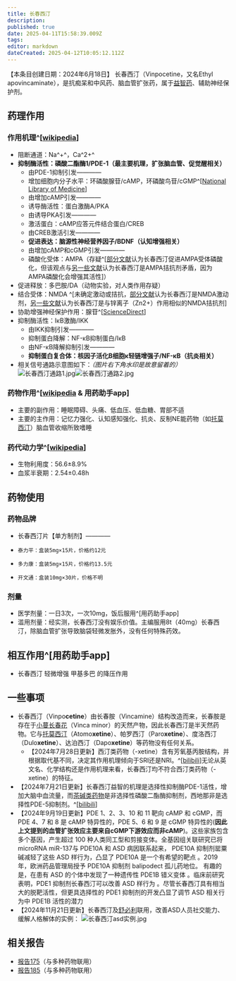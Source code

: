 ```yaml
---
title: 长春西汀
description: 
published: true
date: 2025-04-11T15:58:39.009Z
tags: 
editor: markdown
dateCreated: 2025-04-12T10:05:12.112Z
---
```


【本条目创建日期：2024年6月18日】
长春西汀（Vinpocetine，又名Ethyl apovincaminate），是抗痴呆和中风药、脑血管扩张药，属于[益智药](/drug/nootropic/益智药概述及索引)、辅助神经保护剂。
## 药理作用
### 作用机理^[[wikipedia](https://en.wikipedia.org/wiki/Vinpocetine#Mechanism_of_action)]
- 阻断通道：Na^+^，Ca^2+^
- **抑制酶活性：磷酸二酯酶1/PDE-1（最主要机理，扩张脑血管、促觉醒相关）**
  - 由PDE-1抑制引发————
  - 增加细胞内分子水平：环磷酸腺苷/cAMP，环磷酸鸟苷/cGMP^[[National Library of Medicine](https://pmc.ncbi.nlm.nih.gov/articles/PMC10018848/#Sec14)]
  - 由增加cAMP引发————
  - 诱导酶活性：蛋白激酶A/PKA
  - 由诱导PKA引发————
  - 激活蛋白：cAMP应答元件结合蛋白/CREB
  - 由CREB激活引发————
  - **促进表达：脑源性神经营养因子/BDNF（认知增强相关）**
  - 由增加cAMP和cGMP引发————
  - 磷酸化受体：AMPA（存疑^[[部分文献](https://pmc.ncbi.nlm.nih.gov/articles/PMC10018848/#Sec14)认为长春西汀促进AMPA受体磷酸化，但该观点与[另一些文献](https://www.sciencedirect.com/science/article/abs/pii/001429999190019M)认为长春西汀是AMPA拮抗剂矛盾，因为AMPA磷酸化会增强其活性]）
- 促进释放：多巴胺/DA（动物实验，对人类作用存疑）
- 结合受体：NMDA ^[未确定激动或拮抗，[部分文献](https://pubmed.ncbi.nlm.nih.gov/29106899/)认为长春西汀是NMDA激动剂，[另一些文献](https://pubmed.ncbi.nlm.nih.gov/1652446/)认为长春西汀是与锌离子（Zn2+）作用相似的NMDA拮抗剂]
- 协助增强神经保护作用：腺苷^[[ScienceDirect](https://www.sciencedirect.com/science/article/abs/pii/001429999190762F)]
- 抑制酶活性：IκB激酶/IKK
  - 由IKK抑制引发————
  - 抑制蛋白降解：NF-κB抑制蛋白/IκB
  - 由NF-κB降解抑制引发————
  - **抑制蛋白复合体：核因子活化B细胞κ轻链增强子/NF-κB（抗炎相关）**
- 相关信号通路示意图如下：*（图片右下角水印是故意留着的）*
![长春西汀通路1.jpg](/imgs/长春西汀通路1.jpg)![长春西汀通路2.jpg](/imgs/长春西汀通路2.jpg)
### 药物作用^[[wikipedia](https://en.wikipedia.org/wiki/Vinpocetine#Side_effects) & 用药助手app]
- 主要的副作用：睡眠障碍、头痛、低血压、低血糖、胃部不适
- 主要的主作用：记忆力强化、认知感知强化、抗炎、反制NE能药物（如[托莫西汀](/drug/ATX)）脑血管收缩所致嗜睡
### 药代动力学^[[wikipedia](https://en.wikipedia.org/wiki/Vinpocetine)]
- 生物利用度：56.6±8.9%
- 血浆半衰期：2.54±0.48h
## 药物使用
### 药物品牌
- 长春西汀片【单方制剂】————
-     泰力平：盒装5mg×15片，价格约12元
-     多力康：盒装5mg×15片，价格约13.5元
-     开文通：盒装10mg×30片，价格不明
### 剂量
- 医学剂量：一日3次，一次10mg，饭后服用^[用药助手app]
- 滥用剂量：经实测，长春西汀没有娱乐价值。主编服用8t（40mg）长春西汀，除脑血管扩张导致脑袋轻微发胀外，没有任何特殊药效。
## 相互作用^[用药助手app]
- 长春西汀 轻微增强 甲基多巴 的降压作用
## 一些事项
- 长春西汀（Vinpo**cetine**）由长春胺（Vincamine）结构改造而来，长春胺是存在于[小蔓长春花](https://en.wikipedia.org/wiki/Vinca_minor)（Vinca minor）的天然产物，因此长春西汀是半天然药物。它与[托莫西汀](https://overspeed-wiki.github.io/ATX/)（Atomo**xetine**）、帕罗西汀（Paro**xetine**）、度洛西汀（Dulo**xetine**）、达泊西汀（Dapo**xetine**）等药物没有任何关系。
  - 【2024年7月28日更新】西汀类药物（-xetine）含有芳氧基丙胺结构，并根据取代基不同，决定其作用机理倾向于SRI还是NRI。^[[bilibili](https://www.bilibili.com/video/BV17J4m1w7ne/)]无论从英文名、化学结构还是作用机理来看，长春西汀均不符合西汀类药物（-xetine）的特征。
- 【2024年7月21日更新】长春西汀益智的机理是选择性抑制酶PDE-1活性，增加大脑中血流量，而[茶碱类药物](https://overspeed-wiki.github.io/%E8%8C%B6%E7%A2%B1%E7%B1%BB%E8%8D%AF%E7%89%A9/)是非选择性磷酸二酯酶抑制剂，西地那非是选择性PDE-5抑制剂。^[[bilibili](https://www.bilibili.com/video/BV11S421X7AS/)]
- 【2024年9月19日更新】PDE 1、2、3、10 和 11 靶向 cAMP 和 cGMP，而 PDE 4、7 和 8 是 cAMP 特异性的，PDE 5、6 和 9 是 cGMP 特异性的(**因此上文提到的血管扩张效应主要来自cGMP下游效应而非cAMP**)。这些家族包含多个基因，产生超过 100 种人类同工型和剪接变体。全基因组关联研究已将 microRNA miR-137与 PDE10A 和 ASD 病因联系起来， PDE10A 抑制剂罂粟碱减轻了这些 ASD 样行为，凸显了 PDE10A 是一个有希望的靶点 。2019 年，欧洲药品管理局授予 PDE10A 抑制剂 balipodect 孤儿药地位。 有趣的是，在患有 ASD 的个体中发现了一种遗传性 PDE1B 错义变体 。临床前研究表明，PDE1 抑制剂长春西汀可以改善 ASD 样行为 。尽管长春西汀具有相当大的脱靶活性，但更具选择性的 PDE1 抑制剂的开发凸显了调节 ASD 相关行为中 PDE1B 活性的潜力
- 【2024年11月21日更新】长春西汀及[舒必利](/drugs/舒必利)联用，改善ASD人员社交能力、缓解人格解体的实例：
![长春西汀asd实例.jpg](/imgs/长春西汀asd实例.jpg)
## 相关报告
- [报告175](/report/RP175)（与多种药物联用）
- [报告185](/report/RP185)（与多种药物联用）

